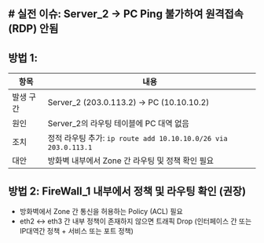 ## # 실전 이슈: Server_2 → PC Ping 불가하여 원격접속(RDP) 안됨

## 방법 1:
| 항목               | 내용                                         |
|--------------------|----------------------------------------------|
| 발생 구간          | Server_2 (203.0.113.2) → PC (10.10.10.2)      |
| 원인               | Server_2의 라우팅 테이블에 PC 대역 없음     |
| 조치               | 정적 라우팅 추가: `ip route add 10.10.10.0/26 via 203.0.113.1` |
| 대안               | 방화벽 내부에서 Zone 간 라우팅 및 정책 확인 필요 |


## 방법 2: FireWall_1 내부에서 정책 및 라우팅 확인 (권장)
- 방화벽에서 Zone 간 통신을 허용하는 Policy (ACL) 필요
- eth2 ↔ eth3 간 내부 정책이 존재하지 않으면 트래픽 Drop (인터페이스 간 또는 IP대역간 정책 + 서비스 또는 포트 정책)
